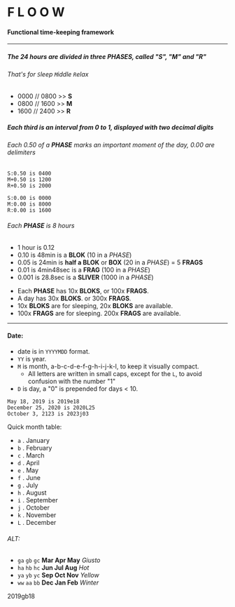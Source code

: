 # F L O O W
#### Functional time-keeping framework

----
##### The 24 hours are divided in three *PHASES*, called "S", "M" and "R"
###### That's for `S`leep `M`iddle `R`elax
* 0000 // 0800 >> **S**
* 0800 // 1600 >> **M**
* 1600 // 2400 >> **R**

##### Each third is an interval from 0 to 1, displayed with two decimal digits
###### Each 0.50 of a **PHASE** marks an important moment of the day, 0.00 are delimiters
~~~~
S:0.50 is 0400
M+0.50 is 1200
R+0.50 is 2000
~~~~
~~~~
S:0.00 is 0000
M:0.00 is 8000
R:0.00 is 1600
~~~~
###### Each **PHASE** is 8 hours

* 1 hour is 0.12
* 0.10 is 48min is a **BLOK** (10 in a _PHASE_)
* 0.05 is 24min is **half a BLOK** or **BOX** (20 in a _PHASE_) = 5 **FRAGS**
* 0.01 is 4min48sec is a **FRAG** (100 in a _PHASE_)
* 0.001 is 28.8sec is a **SLIVER** (1000 in a _PHASE_)

- Each **PHASE** has 10x **BLOKS**, or 100x **FRAGS**.
- A day has 30x **BLOKS**. or 300x **FRAGS**.
- 10x **BLOKS** are for sleeping, 20x **BLOKS** are available.
- 100x **FRAGS** are for sleeping. 200x **FRAGS** are available.

---
#### Date:
  * date is in `YYYYMDD` format.
  * `YY` is year.
  * `M` is month, a-b-c-d-e-f-g-h-i-j-k-l, to keep it visually compact.
    - All letters are written in small caps, except for the `L`, to avoid confusion with the number "1"
  * `D` is day, a "0" is prepended for days < 10.
  ~~~~
  May 18, 2019 is 2019e18
  December 25, 2020 is 2020L25
  October 3, 2123 is 2023j03
  ~~~~

Quick month table:
  * `a` . January
  * `b` . February
  * `c` . March
  * `d` . April
  * `e` . May
  * `f` . June
  * `g` . July
  * `h` . August
  * `i` . September
  * `j` . October
  * `k` . November
  * `L` . December

###### ALT:
  - `ga`  `gb`  `gc`  **Mar Apr May** _Giusto_
  - `ha`  `hb`  `hc`  **Jun Jul Aug** _Hot_
  - `ya`  `yb`  `yc`  **Sep Oct Nov** _Yellow_
  - `ww`  `aa`  `bb`  **Dec Jan Feb** _Winter_




2019gb18
